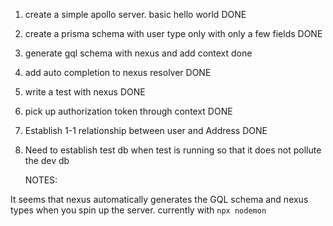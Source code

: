 1. create a simple apollo server. basic hello world DONE
2. create a prisma schema with user type only with only a few fields DONE
3. generate gql schema with nexus and add context done
4. add auto completion to nexus resolver DONE
5. write a test with nexus DONE
6. pick up authorization token through context DONE
7. Establish 1-1 relationship between user and Address DONE
8. Need to establish test db when test is running so that it does not pollute the dev db

   NOTES:

It seems that nexus automatically generates the GQL schema and nexus types when you spin up the server. currently with `npx nodemon`
